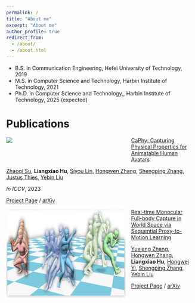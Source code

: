 ```yaml
---
permalink: /
title: "About me"
excerpt: "About me"
author_profile: true
redirect_from: 
  - /about/
  - /about.html
---
```


* B.S. in Communication Engineering, Hefei University of Technology, 2019
* M.S. in Computer Science and Technology, Harbin Institute of Technology, 2021
* Ph.D. in Computer Science and Technology,, Harbin Institute of Technology, 2025 (expected)



Publications
======



<img align="left" src="../images/CaPhy.gif" width="320px" style="padding-right: 40px;padding-right: 15px;padding-bottom: 40px ">[CaPhy: Capturing Physical Properties for Animatable Human Avatars](https://suzhaoqi.github.io/projects/CaPhy/)

[Zhaoqi Su](https://suzhaoqi.github.io/), **Liangxiao Hu**, [Siyou Lin](https://jsnln.github.io/), [Hongwen Zhang](https://hongwenzhang.github.io/), [Shengping Zhang](http://homepage.hit.edu.cn/zhangshengping), [Justus Thies](https://justusthies.github.io/), [Yebin Liu](http://www.liuyebin.com/)

*In ICCV*, 2023

[Project Page](https://suzhaoqi.github.io/projects/CaPhy/) / [arXiv](https://arxiv.org/abs/2308.05925) 





<img align="left" src="../images/proxycap.png" width="320px" height="240px" style= "padding-right: 40px;padding-right: 15px;padding-bottom: 40px ">[Real-time Monocular Full-body Capture in World Space via Sequential Proxy-to-Motion Learning](https://liuyebin.com/proxycap/)

[Yuxiang Zhang](https://zhangyux15.github.io/), [Hongwen Zhang](https://hongwenzhang.github.io/), **Liangxiao Hu**, [Hongwei Yi](https://xyyhw.top/), [Shengping Zhang](http://homepage.hit.edu.cn/zhangshengping), [Yebin Liu](http://www.liuyebin.com/)

[Project Page](https://liuyebin.com/proxycap/) / [arXiv](https://arxiv.org/pdf/2307.01200.pdf) 



